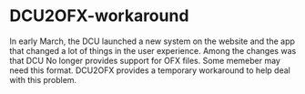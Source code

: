 # DCU2OFX-workaround  
In early March,  the DCU launched a new system on the website and the app that changed a lot of things in the user experience.  Among the changes was that DCU
No longer provides support for OFX files.  Some memeber may need this format.  DCU2OFX provides a temporary workaround  to help deal with this problem.


